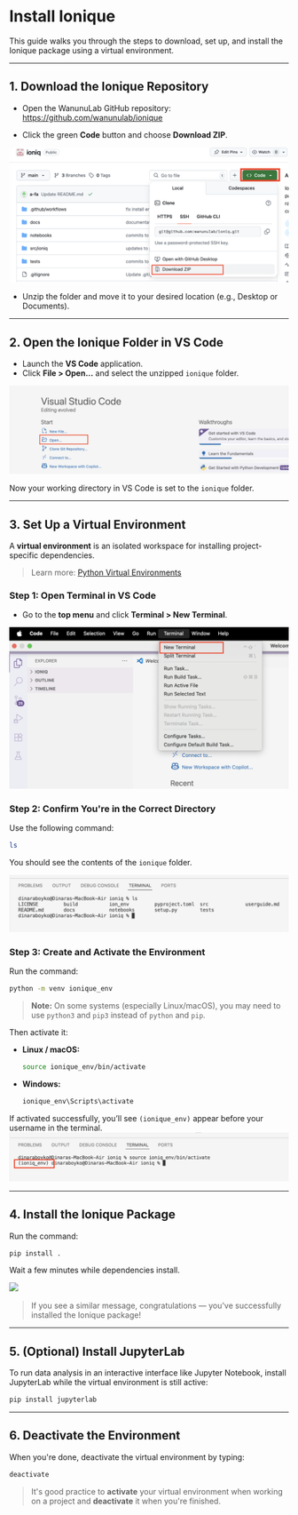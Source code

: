 # Install Ionique

This guide walks you through the steps to download, set up, and install the Ionique package using a virtual environment.

---

## 1. Download the Ionique Repository

- Open the WanunuLab GitHub repository:  
  https://github.com/wanunulab/ionique

- Click the green **Code** button and choose **Download ZIP**.

![](../images/download_repo.png)

- Unzip the folder and move it to your desired location (e.g., Desktop or Documents).

---

## 2. Open the Ionique Folder in VS Code

- Launch the **VS Code** application.
- Click **File > Open...** and select the unzipped `ionique` folder.

![](../images/open_repo_in_vs.png)

Now your working directory in VS Code is set to the `ionique` folder.

---

## 3. Set Up a Virtual Environment

A **virtual environment** is an isolated workspace for installing project-specific dependencies.

> Learn more: [Python Virtual Environments](https://docs.python.org/3/tutorial/venv.html)

### Step 1: Open Terminal in VS Code

- Go to the **top menu** and click **Terminal > New Terminal**.

![](../images/open_terminal.png)

### Step 2: Confirm You're in the Correct Directory

Use the following command:

```bash
ls
```

You should see the contents of the `ionique` folder.

![](../images/list_dir.png)
### Step 3: Create and Activate the Environment

Run the command:

```bash
python -m venv ionique_env
```
> **Note:** On some systems (especially Linux/macOS), you may need to use `python3` and `pip3` instead of `python` and `pip`.

Then activate it:

- **Linux / macOS:**
  ```bash
  source ionique_env/bin/activate
  ```

- **Windows:**
  ```bat
  ionique_env\Scripts\activate
  ```

If activated successfully, you’ll see `(ionique_env)` appear before your username in the terminal.
![](../images/active_env.png)


---

## 4. Install the Ionique Package

Run the command:

```bash
pip install .
```

Wait a few minutes while dependencies install.

![](../images/final_ionique_installes.png)

> If you see a similar message, congratulations — you've successfully installed the Ionique package!

---

## 5. (Optional) Install JupyterLab

To run data analysis in an interactive interface like Jupyter Notebook, install JupyterLab while the virtual environment is still active:

```bash
pip install jupyterlab
```

---

## 6. Deactivate the Environment

When you're done, deactivate the virtual environment by typing:

```bash
deactivate
```

> It's good practice to **activate** your virtual environment when working on a project and **deactivate** it when you're finished.
